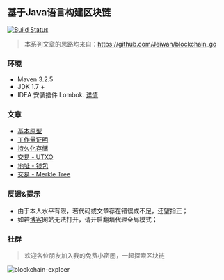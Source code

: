 ## 基于Java语言构建区块链
[![Build Status](https://travis-ci.org/wangweiX/blockchain-java.svg?branch=master)](https://travis-ci.org/wangweiX/blockchain-java)

> 本系列文章的思路均来自：https://github.com/Jeiwan/blockchain_go

### 环境

- Maven 3.2.5
- JDK 1.7 +
- IDEA 安装插件 Lombok. [详情](https://wangwei.one/posts/917fb1e0.html)


### 文章

- [基本原型](https://wangwei.one/posts/df195d9.html)
- [工作量证明](https://wangwei.one/posts/7890ab7e.html)
- [持久化存储](https://wangwei.one/posts/35c768a3.html)
- [交易 - UTXO](https://wangwei.one/posts/9cf9e42a.html)
- [地址 - 钱包](https://wangwei.one/posts/f9088e0f.html)
- [交易 - Merkle Tree](https://wangwei.one/posts/630e7ae5.html)


### 反馈&提示
- 由于本人水平有限，若代码或文章存在错误或不足，还望指正；
- 如若[博客](https://wangwei.one/)网站无法打开，请开启翻墙代理全局模式；


### 社群

> 欢迎各位朋友加入我的免费小密圈，一起探索区块链

![blockchain-exploer](https://img.i7years.com/blog/blockchain_exploer.png)
